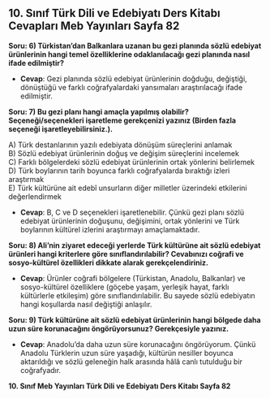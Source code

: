 ## 10. Sınıf Türk Dili ve Edebiyatı Ders Kitabı Cevapları Meb Yayınları Sayfa 82

**Soru: 6) Türkistan’dan Balkanlara uzanan bu gezi planında sözlü edebiyat ürünlerinin hangi temel özelliklerine odaklanılacağı gezi planında nasıl ifade edilmiştir?**

* **Cevap**: Gezi planında sözlü edebiyat ürünlerinin doğduğu, değiştiği, dönüştüğü ve farklı coğrafyalardaki yansımaları araştırılacağı ifade edilmiştir.

**Soru: 7) Bu gezi planı hangi amaçla yapılmış olabilir? Seçeneği/seçenekleri işaretleme gerekçenizi yazınız (Birden fazla seçeneği işaretleyebilirsiniz.).**

A) Türk destanlarının yazılı edebiyata dönüşüm süreçlerini anlamak  
 B) Sözlü edebiyat ürünlerinin doğuş ve değişim süreçlerini incelemek  
 C) Farklı bölgelerdeki sözlü edebiyat ürünlerinin ortak yönlerini belirlemek  
 D) Türk boylarının tarih boyunca farklı coğrafyalarda bıraktığı izleri araştırmak  
 E) Türk kültürüne ait edebî unsurların diğer milletler üzerindeki etkilerini değerlendirmek

* **Cevap**: B, C ve D seçenekleri işaretlenebilir. Çünkü gezi planı sözlü edebiyat ürünlerinin doğuşunu, değişimini, ortak yönlerini ve Türk boylarının kültürel izlerini araştırmayı amaçlamaktadır.

**Soru: 8) Ali’nin ziyaret edeceği yerlerde Türk kültürüne ait sözlü edebiyat ürünleri hangi kriterlere göre sınıflandırılabilir? Cevabınızı coğrafi ve sosyo-kültürel özellikleri dikkate alarak gerekçelendiriniz.**

* **Cevap**: Ürünler coğrafi bölgelere (Türkistan, Anadolu, Balkanlar) ve sosyo-kültürel özelliklere (göçebe yaşam, yerleşik hayat, farklı kültürlerle etkileşim) göre sınıflandırılabilir. Bu sayede sözlü edebiyatın hangi koşullarda nasıl değiştiği anlaşılır.

**Soru: 9) Türk kültürüne ait sözlü edebiyat ürünlerinin hangi bölgede daha uzun süre korunacağını öngörüyorsunuz? Gerekçesiyle yazınız.**

* **Cevap**: Anadolu’da daha uzun süre korunacağını öngörüyorum. Çünkü Anadolu Türklerin uzun süre yaşadığı, kültürün nesiller boyunca aktarıldığı ve sözlü geleneğin halk arasında hâlâ canlı tutulduğu bir coğrafyadır.

**10. Sınıf Meb Yayınları Türk Dili ve Edebiyatı Ders Kitabı Sayfa 82**